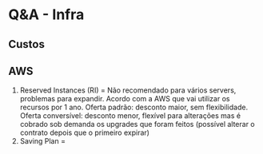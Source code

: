 # Q&A - Infra

## Custos

## AWS

1. Reserved Instances (RI) = Não recomendado para vários servers, problemas para expandir. Acordo com a AWS que vai utilizar os recursos por 1 ano. Oferta padrão: desconto maior, sem flexibilidade. Oferta conversível: desconto menor, flexível para alterações mas é cobrado sob demanda os upgrades que foram feitos (possível alterar o contrato depois que o primeiro expirar)
2. Saving Plan = 
<!--stackedit_data:
eyJoaXN0b3J5IjpbLTg0Nzg5NTc5OV19
-->